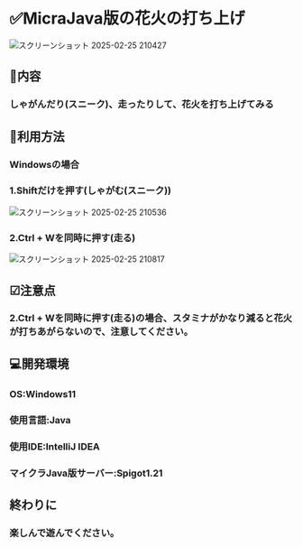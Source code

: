 # ✅MicraJava版の花火の打ち上げ





![スクリーンショット 2025-02-25 210427](https://github.com/user-attachments/assets/90817279-ce81-4eed-a2b6-958af9d1d635)






## 📌内容

### しゃがんだり(スニーク)、走ったりして、花火を打ち上げてみる



## 📝利用方法

### Windowsの場合

### 1.Shiftだけを押す(しゃがむ(スニーク))



![スクリーンショット 2025-02-25 210536](https://github.com/user-attachments/assets/7aac050d-4909-4420-b7cb-d37c0575495d)






### 2.Ctrl + Wを同時に押す(走る)





![スクリーンショット 2025-02-25 210817](https://github.com/user-attachments/assets/b612c7dd-92ab-401e-9741-cd04899e910e)






## ☑注意点

###  2.Ctrl + Wを同時に押す(走る)の場合、スタミナがかなり減ると花火が打ちあがらないので、注意してください。




## 💻開発環境

### OS:Windows11

### 使用言語:Java

### 使用IDE:IntelliJ IDEA

### マイクラJava版サーバー:Spigot1.21



## 終わりに
### 楽しんで遊んでください。


